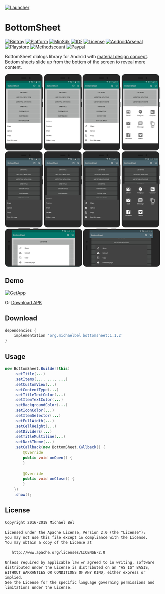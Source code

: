 [apk-url]:          https://github.com/michaelbel/BottomSheet/raw/master/app/release/bottomsheet-v1.1.2.apk
[paypal-url]:       https://paypal.me/michaelbel
[github-url]:       https://github.com/michaelbel/bottomsheet
[licence-url]:      http://www.apache.org/licenses/LICENSE-2.0
[bintray-url]:      https://bintray.com/michael-bel/maven/bottomsheet/_latestVersion
[mdguides-url]:     https://material.io/guidelines/components/bottom-sheets.html#
[arsenal-url]:      https://android-arsenal.com/details/1/6623
[googleplay-url]:   https://play.google.com/store/apps/details?id=org.michaelbel.bottomsheetdialog
[methodscount-url]: http://www.methodscount.com/?lib=org.michaelbel%3Abottomsheet%3A1.1.2

[launcher-path]:   ../master/app/src/main/res/mipmap-xxxhdpi/ic_launcher.png
[googleplay-path]: ../master/art/badges/google-play-badge.png

[minsdk-badge]:       https://img.shields.io/badge/minSdkVersion-21-009688.svg
[paypal-badge]:       https://img.shields.io/badge/Donate-Paypal-009688.svg
[platform-badge]:     https://img.shields.io/badge/Platform-Android-009688.svg
[ide-badge]:          https://img.shields.io/badge/Android_Studio-3.0.1-009688.svg
[license-badge]:      https://img.shields.io/badge/License-Apache_v2.0-009688.svg
[arsenal-badge]:      https://img.shields.io/badge/Android%20Arsenal-BottomSheet-009688.svg?style=flat
[googleplay-badge]:   https://img.shields.io/badge/Google_Play-Demo-009688.svg
[methodscount-badge]: https://img.shields.io/badge/Methods_and_Size-355_%20%7C%20_55KB-009688.svg
[bintray-badge]:      https://api.bintray.com/packages/michael-bel/maven/bottomsheet/images/download.svg

<!------------------------------------------------------------------------------------------------------------------------------------->

[![Launcher][Launcher-path]][github-url]
# BottomSheet
[![Bintray][bintray-badge]][bintray-url]
[![Platform][platform-badge]][github-url]
[![MinSdk][minsdk-badge]][github-url]
[![IDE][ide-badge]][github-url]
[![License][license-badge]][licence-url]
[![AndroidArsenal][arsenal-badge]][arsenal-url]
[![Playstore][googleplay-badge]][googleplay-url]
[![Methodscount][methodscount-badge]][methodscount-url]
[![Paypal][paypal-badge]][paypal-url]

BottomSheet dialogs library for Android with [material design concept][mdguides-url].
Bottom sheets slide up from the bottom of the screen to reveal more content.

<div style="dispaly:flex;">
    <img style="margin-left:0px;" src="/art/screens/light_1.png" width="24%">
    <img style="margin-left:0px;" src="/art/screens/light_2.png" width="24%">
    <img style="margin-left:0px;" src="/art/screens/light_3.png" width="24%">
    <img style="margin-left:0px;" src="/art/screens/light_4.png" width="24%">
    <img style="margin-left:0px;" src="/art/screens/dark_1.png" width="24%">
    <img style="margin-left:0px;" src="/art/screens/dark_2.png" width="24%">
    <img style="margin-left:0px;" src="/art/screens/dark_3.png" width="24%">
    <img style="margin-left:0px;" src="/art/screens/dark_4.png" width="24%">
</div>

<div style="dispaly:flex;">
    <img style="margin-left:0px;" src="/art/screens/light_landscape.png" width="49%">
    <img style="margin-left:0px;" src="/art/screens/dark_landscape.png" width="49%">
</div>    

## Demo
[![GetApp][googleplay-path]][googleplay-url]

Or [Download APK][apk-url]

## Download
```gradle
dependencies {
    implementation 'org.michaelbel:bottomsheet:1.1.2'
}
```

## Usage
```java
new BottomSheet.Builder(this)
    .setTitle(...)
    .setItems(..., ..., ...)
    .setCustomView(...)
    .setContentType(...)
    .setTitleTextColor(...)
    .setItemTextColor(...)
    .setBackgroundColor(...)
    .setIconColor(...)
    .setItemSelector(...)
    .setFullWidth(...)
    .setCellHeight(...)
    .setDividers(...)
    .setTitleMultiline(...)
    .setDarkTheme(...)
    .setCallback(new BottomSheet.Callback() {
        @Override
        public void onOpen() {
        }
        
        @Override
        public void onClose() {
        }
    })
    .show();
```

## License

    Copyright 2016-2018 Michael Bel

    Licensed under the Apache License, Version 2.0 (the "License");
    you may not use this file except in compliance with the License.
    You may obtain a copy of the License at

       http://www.apache.org/licenses/LICENSE-2.0

    Unless required by applicable law or agreed to in writing, software
    distributed under the License is distributed on an "AS IS" BASIS,
    WITHOUT WARRANTIES OR CONDITIONS OF ANY KIND, either express or implied.
    See the License for the specific language governing permissions and
    limitations under the License.

<!-- Yes, this is a comment -->
